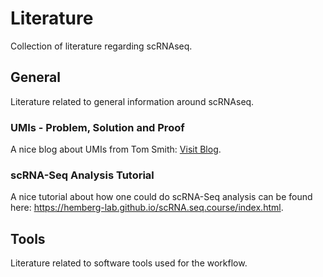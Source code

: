 # Literature

Collection of literature regarding scRNAseq.

## General

Literature related to general information around scRNAseq.

### UMIs - Problem, Solution and Proof

A nice blog about UMIs from Tom Smith: [Visit Blog](https://cgatoxford.wordpress.com/2015/08/14/unique-molecular-identifiers-the-problem-the-solution-and-the-proof/).

### scRNA-Seq Analysis Tutorial

A nice tutorial about how one could  do scRNA-Seq analysis can be found here: https://hemberg-lab.github.io/scRNA.seq.course/index.html.

## Tools

Literature related to software tools used for the workflow.
